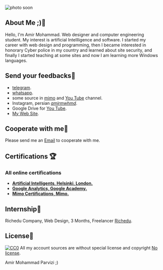 <img 
src="" width="" alt="photo soon">
## About Me ;)💫

Hello, I'm Amir Mohammad.  Web designer and computer engineering student.  My interest is artificial Intellligence and software.  I started my career with web design and programming, then I became interested in honorary Cyber police in my country  and learned about site security, and finally I started teaching at some sites and now I am learning more Windows languages.

## Send your feedbacks🚀

- [telegram](https://t.me/Amirmwhmd).
- [whatsapp](https://wa.me/09011325118).
- some source in [mimo](https://getmimo.com/invite/715ay7) and [You Tube](https://laravel.com/docs/cache) channel.
- Instagram, persian [_amirmwhmd_](https://www.instagram.com/invites/contact/?i=u1q7x7luj5uw&utm_content=m2wy305).
- Google Drive for [You Tube](https://laravel.com/docs/migrations).
- [My Web Site](https://laravel.com/docs/queues).

## Cooperate with me🎯

Please send me an  [Email](arshaparvizi97@gmail.com) to cooperate with me.

## Certifications 🏆

### All online certifications

- **[Artificial Intelligents,  Helsinki, London.](https://certificates.mooc.fi/validate/uwzjs879c1)**
- **[Google Analytics, Google Academy.](https://analytics.google.com/analytics/academy/certificate/7v9YWTp9TRibZ68pZkreAA)**
- **[Mimo Certifications, Mimo.](https://getmimo.com/invite/715ay7)**

## Internship🔨

Richedu Company, Web Design, 3 Months, Freelancer [Richedu]().

## License🤗
[![CC0](https://licensebuttons.net/p/zero/1.0/88x31.png)](https://creativecommons.org/publicdomain/zero/1.0/)
All  my account sources are without special license and copyright [No license]().

Amir Mohammad Parvizi ;)
